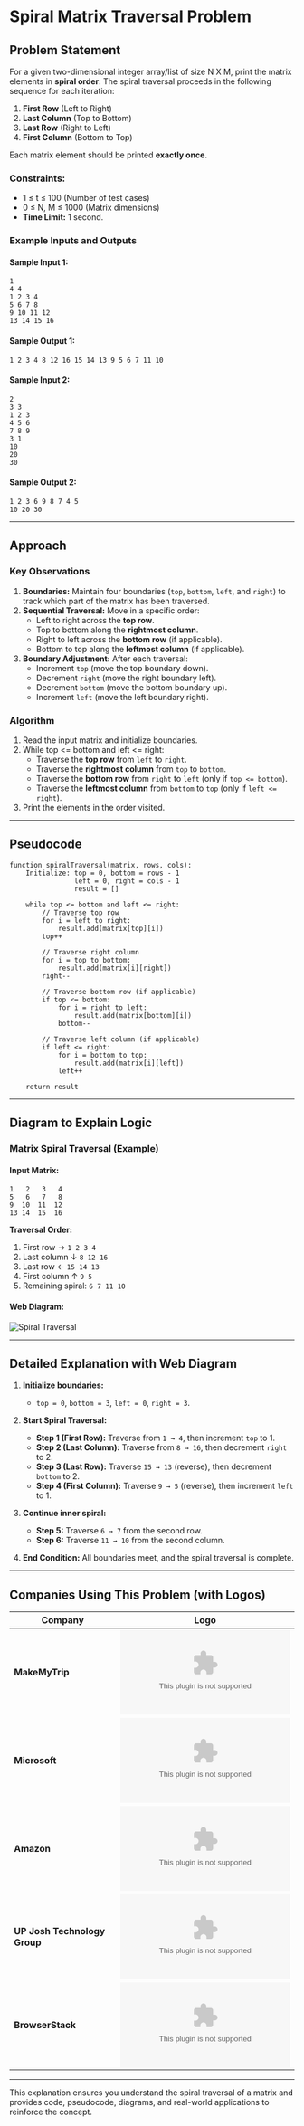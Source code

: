 # Spiral Matrix Traversal Problem

## Problem Statement

For a given two-dimensional integer array/list of size N X M, print the matrix elements in **spiral order**. The spiral traversal proceeds in the following sequence for each iteration:

1. **First Row** (Left to Right)
2. **Last Column** (Top to Bottom)
3. **Last Row** (Right to Left)
4. **First Column** (Bottom to Top)

Each matrix element should be printed **exactly once**.

### Constraints:
- 1 ≤ t ≤ 100 (Number of test cases)
- 0 ≤ N, M ≤ 1000  (Matrix dimensions)
- **Time Limit:** 1 second.

### Example Inputs and Outputs

#### Sample Input 1:
```
1
4 4
1 2 3 4
5 6 7 8
9 10 11 12
13 14 15 16
```

#### Sample Output 1:
```
1 2 3 4 8 12 16 15 14 13 9 5 6 7 11 10
```

#### Sample Input 2:
```
2
3 3
1 2 3
4 5 6
7 8 9
3 1
10
20
30
```

#### Sample Output 2:
```
1 2 3 6 9 8 7 4 5
10 20 30
```

---

## Approach

### Key Observations
1. **Boundaries:** Maintain four boundaries (`top`, `bottom`, `left`, and `right`) to track which part of the matrix has been traversed.
2. **Sequential Traversal:** Move in a specific order:
   - Left to right across the **top row**.
   - Top to bottom along the **rightmost column**.
   - Right to left across the **bottom row** (if applicable).
   - Bottom to top along the **leftmost column** (if applicable).
3. **Boundary Adjustment:** After each traversal:
   - Increment `top` (move the top boundary down).
   - Decrement `right` (move the right boundary left).
   - Decrement `bottom` (move the bottom boundary up).
   - Increment `left` (move the left boundary right).

### Algorithm
1. Read the input matrix and initialize boundaries.
2. While top <= bottom and left <= right:
   - Traverse the **top row** from `left` to `right`.
   - Traverse the **rightmost column** from `top` to `bottom`.
   - Traverse the **bottom row** from `right` to `left` (only if `top <= bottom`).
   - Traverse the **leftmost column** from `bottom` to `top` (only if `left <= right`).
3. Print the elements in the order visited.

---

## Pseudocode

```plaintext
function spiralTraversal(matrix, rows, cols):
    Initialize: top = 0, bottom = rows - 1
                left = 0, right = cols - 1
                result = []
    
    while top <= bottom and left <= right:
        // Traverse top row
        for i = left to right:
            result.add(matrix[top][i])
        top++
        
        // Traverse right column
        for i = top to bottom:
            result.add(matrix[i][right])
        right--
        
        // Traverse bottom row (if applicable)
        if top <= bottom:
            for i = right to left:
                result.add(matrix[bottom][i])
            bottom--
        
        // Traverse left column (if applicable)
        if left <= right:
            for i = bottom to top:
                result.add(matrix[i][left])
            left++
    
    return result
```

---

## Diagram to Explain Logic

### Matrix Spiral Traversal (Example)

#### Input Matrix:
```
1   2   3   4
5   6   7   8
9  10  11  12
13 14  15  16
```

**Traversal Order:**

1. First row → `1 2 3 4`
2. Last column ↓ `8 12 16`
3. Last row ← `15 14 13`
4. First column ↑ `9 5`
5. Remaining spiral: `6 7 11 10`

#### Web Diagram:
![Spiral Traversal](https://files.codingninjas.in/0000000000004006.jpeg)

---

## Detailed Explanation with Web Diagram

1. **Initialize boundaries:**
   - `top = 0`, `bottom = 3`, `left = 0`, `right = 3`.

2. **Start Spiral Traversal:**
   - **Step 1 (First Row):** Traverse from `1 → 4`, then increment `top` to 1.
   - **Step 2 (Last Column):** Traverse from `8 → 16`, then decrement `right` to 2.
   - **Step 3 (Last Row):** Traverse `15 → 13` (reverse), then decrement `bottom` to 2.
   - **Step 4 (First Column):** Traverse `9 → 5` (reverse), then increment `left` to 1.

3. **Continue inner spiral:**
   - **Step 5:** Traverse `6 → 7` from the second row.
   - **Step 6:** Traverse `11 → 10` from the second column.

4. **End Condition:** All boundaries meet, and the spiral traversal is complete.

---

## Companies Using This Problem (with Logos)

| Company                           | Logo                                                                                          |
|-----------------------------------|-----------------------------------------------------------------------------------------------|
| **MakeMyTrip**                    | ![MakeMyTrip](https://logo.clearbit.com/makemytrip.com)                                       |
| **Microsoft**                     | ![Microsoft](https://logo.clearbit.com/microsoft.com)                                         |
| **Amazon**                        | ![Amazon](https://logo.clearbit.com/amazon.com)                                               |
| **UP Josh Technology Group**      | ![Josh Technology](https://logo.clearbit.com/joshtalks.com)                                   |
| **BrowserStack**                  | ![BrowserStack](https://logo.clearbit.com/browserstack.com)                                   |

---

This explanation ensures you understand the spiral traversal of a matrix and provides code, pseudocode, diagrams, and real-world applications to reinforce the concept.